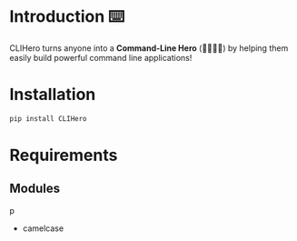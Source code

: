 # Introduction ⌨️

CLIHero turns anyone into a **Command-Line Hero** (👨‍💻👩‍💻) by helping them easily build powerful command line applications!

# Installation

```bash
pip install CLIHero
```

# Requirements

## Modules
p
- camelcase